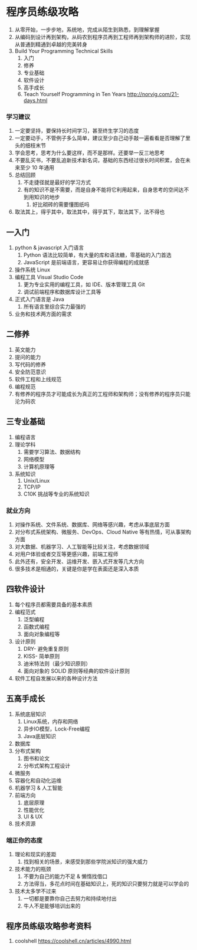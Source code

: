 # 程序员练级攻略

1. 从零开始，一步步地，系统地，完成从陌生到熟悉，到理解掌握
2. 从编码到设计再到架构，从码农到程序员再到工程师再到架构师的进阶，实现从普通到精通到卓越的完美转身
3. Build Your Programming Technical Skills
   1. 入门
   2. 修养
   3. 专业基础
   4. 软件设计
   5. 高手成长
   6. Teach Yourself Programming in Ten Years http://norvig.com/21-days.html





### 学习建议

1. 一定要坚持，要保持长时间学习，甚至终生学习的态度
2. 一定要动手，不管例子多么简单，建议至少自己动手敲一遍看看是否理解了里头的细枝末节
3. 学会思考，思考为什么要这样，而不是那样。还要举一反三地思考
4. 不要乱买书，不要乱追新技术新名词，基础的东西经过很长时间积累，会在未来至少 10 年通用
5. 总结回顾
   1. 不走捷径就是最好的学习方式
   2. 有的知识不是不需要，而是自身不能将它利用起来，自身思考的空间达不到用知识的地步
      1. 好比砌砖的需要懂图纸吗
6. 取法其上，得乎其中，取法其中，得乎其下，取法其下，法不得也





## 一入门

1. python & javascript 入门语言
   1. Python 语法比较简单，有大量的库和语法糖，零基础的入门首选
   2. JavaScript 是前端语言，更容易让你获得编程的成就感
2. 操作系统 Linux
3. 编程工具 Visual Studio Code
   1. 更为专业实用的编程工具，如 IDE、版本管理工具 Git
   2. 调试前端程序和数据库设计工具等
4. 正式入门语言是 Java
   1. 所有语言里综合实力最强的
5. 业务和技术两方面的需求





## 二修养

1. 英文能力
2. 提问的能力
3. 写代码的修养
4. 安全防范意识
5. 软件工程和上线规范
6. 编程规范
7. 有修养的程序员才可能成长为真正的工程师和架构师；没有修养的程序员只能沦为码农





## 三专业基础

1. 编程语言
2. 理论学科
   1. 需要学习算法、数据结构
   2. 网络模型
   3. 计算机原理等
3. 系统知识
   1. Unix/Linux
   2. TCP/IP
   3. C10K 挑战等专业的系统知识





### 就业方向

1. 对操作系统、文件系统、数据库、网络等感兴趣，考虑从事底层方面
2. 对分布式系统架构、微服务、DevOps、Cloud Native 等有热情，可从事架构方面
3. 对大数据、机器学习、人工智能等比较关注，考虑数据领域
4. 对用户体验或者交互等更感兴趣，前端工程师
5. 此外还有，安全开发、运维开发、嵌入式开发等几大方向
6. 很多技术是相通的，关键是你是学在表面还是深入本质





## 四软件设计

1. 每个程序员都需要具备的基本素质
2. 编程范式
   1. 泛型编程
   2. 函数式编程
   3. 面向对象编程等
3. 设计原则
   1. DRY- 避免重复原则
   2. KISS- 简单原则
   3. 迪米特法则（最少知识原则）
   4. 面向对象的 SOLID 原则等经典的软件设计原则
4. 软件工程自发展以来的各种设计方法





## 五高手成长

1. 系统底层知识
   1. Linux系统，内存和网络
   2. 异步IO模型，Lock-Free编程
   3. Java底层知识
2. 数据库
3. 分布式架构
   1. 图书和论文
   2. 分布式架构工程设计
4. 微服务
5. 容器化和自动化运维
6. 机器学习 & 人工智能
7. 前端方向
   1. 底层原理
   2. 性能优化
   3. UI & UX
8. 技术资源





### 端正你的态度

1. 理论和现实的差距
   1. 找到相关的场景，来感受到那些学院派知识的强大威力
2. 技术能力的瓶颈
   1. 不要为自己的能力不足 & 懒惰找借口
   2. 方法得当，多花点时间在基础知识上，死的知识只要努力就是可以学会的
3. 技术太多学不过来
   1. 一切都是要靠你自己去努力和持续地付出
   2. 牛人不是能够培训出来的





## 程序员练级攻略参考资料

1. coolshell https://coolshell.cn/articles/4990.html